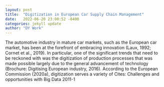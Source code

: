 ```yaml
---
layout: post
title:  "Digitization in European Car Supply Chain Management"
date:   2022-06-20 23:00:52 -0400
categories: jekyll update
author: "DY Work"
---
```

The automotive industry in mature car markets, such as the European car market, has been at the forefront of embracing innovation (Laux, 1992; Cornet et al., 2019). In particular, one of the significant trends that need to be reckoned with was the digitization of production processes that was made possible largely due to the general advancement of technology (Brochure: Digitising European industry, 2016). According to the European Commission (2020a), digitization serves a variety of 
Cites: Challenges and opportunities with Big Data 2011-1